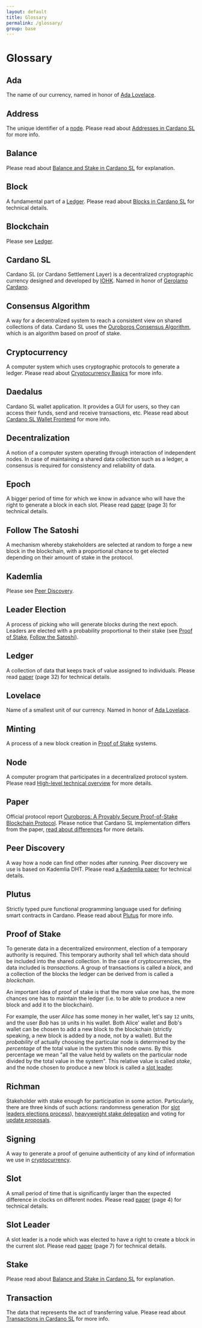 ```yaml
---
layout: default
title: Glossary
permalink: /glossary/
group: base
---
```


<!-- Reviewed at d0d6c2fedefb642744a24b4b0a6d8d7ad11532f6 -->

# Glossary

## Ada

The name of our currency, named in honor of [Ada
Lovelace](https://en.wikipedia.org/wiki/Ada_Lovelace).

## Address

The unique identifier of a [node](#node). Please read about [Addresses in
Cardano SL](/cardano/addresses/) for more info.

## Balance

Please read about [Balance and Stake in Cardano SL](/cardano/balance-and-stake/)
for explanation.

## Block

A fundamental part of a [Ledger](#ledger). Please read about [Blocks in Cardano
SL](/technical/blocks/) for technical details.

## Blockchain

Please see [Ledger](#ledger).

## Cardano SL

Cardano SL (or Cardano Settlement Layer) is a decentralized cryptographic
currency designed and developed by [IOHK](https://iohk.io/team). Named in honor
of [Gerolamo Cardano](https://en.wikipedia.org/wiki/Gerolamo_Cardano).

## Consensus Algorithm

A way for a decentralized system to reach a consistent view on shared
collections of data. Cardano SL uses the [Ouroboros Consensus
Algorithm](/cardano/proof-of-stake/), which is an algorithm based on proof of
stake.

## Cryptocurrency

A computer system which uses cryptographic protocols to generate a ledger.
Please read about [Cryptocurrency Basics](/introduction/#cryptocurrency-basics)
for more info.

## Daedalus

Cardano SL wallet application. It provides a GUI for users, so they can access
their funds, send and receive transactions, etc. Please read about [Cardano SL
Wallet Frontend](/technical/wallet-frontend/) for more info.

## Decentralization

A notion of a computer system operating through interaction of independent
nodes. In case of maintaining a shared data collection such as a ledger, a
consensus is required for consistency and reliability of data.

## Epoch

A bigger period of time for which we know in advance who will have the right to
generate a block in each slot. Please read [paper](#paper) (page 3) for
technical details.

## Follow The Satoshi

A mechanism whereby stakeholders are selected at random to forge a new block in
the blockchain, with a proportional chance to get elected depending on their
amount of stake in the protocol.

## Kademlia

Please see [Peer Discovery](#peer-discovery).

## Leader Election

A process of picking who will generate blocks during the next epoch. Leaders are
elected with a probability proportional to their stake (see [Proof of
Stake](#proof-of-stake), [Follow the Satoshi](#follow-the-satoshi)).

## Ledger

A collection of data that keeps track of value assigned to individuals. Please
read [paper](#paper) (page 32) for technical details.

## Lovelace

Name of a smallest unit of our currency. Named in honor of [Ada
Lovelace](https://en.wikipedia.org/wiki/Ada_Lovelace).

## Minting

A process of a new block creation in [Proof of
Stake](/introduction/#proof-of-stake-and-minting) systems.

## Node

A computer program that participates in a decentralized protocol system. Please
read [High-level technical overview](/technical/#high-level-overview) for more
details.

## Paper

Official protocol report [Ouroboros: A Provably Secure Proof-of-Stake Blockchain
Protocol](https://eprint.iacr.org/2016/889). Please notice that Cardano SL
implementation differs from the paper, [read about
differences](/cardano/differences/) for more details.

## Peer Discovery

A way how a node can find other nodes after running. Peer discovery we use is
based on Kademlia DHT. Please read [a Kademlia
paper](https://pdos.csail.mit.edu/~petar/papers/maymounkov-kademlia-lncs.pdf)
for technical details.

## Plutus

Strictly typed pure functional programming language used for defining smart
contracts in Cardano. Please read about
[Plutus](/technical/plutus/introduction/) for more info.

## Proof of Stake

To generate data in a decentralized environment, election of a temporary
authority is required. This temporary authority shall tell which data should be
included into the shared collection. In the case of cryptocurrencies, the data
included is *transactions*. A group of transactions is called a *block*, and a
collection of the blocks the ledger can be derived from is called a
*blockchain*.

An important idea of proof of stake is that the more value one has, the more
chances one has to maintain the ledger (i.e. to be able to produce a new block
and add it to the blockchain).

For example, the user *Alice* has some money in her wallet, let's say `12`
units, and the user *Bob* has `10` units in his wallet. Both Alice' wallet and
Bob's wallet can be chosen to add a new block to the blockchain (strictly
speaking, a new block is added by a node, not by a wallet). But the
*probability* of actually choosing the particular node is determined by the
*percentage* of the total value in the system this node owns. By this percentage
we mean "all the value held by wallets on the particular node divided by the
total value in the system". This relative value is called *stake*, and the node
chosen to produce a new block is called a [slot leader](#slot-leader).

## Richman

Stakeholder with stake enough for participation in some action. Particularly,
there are three kinds of such actions: randomness generation (for [slot leaders
elections process](/technical/leader-selection/)),
[heavyweight stake delegation](/technical/delegation/#heavyweight-delegation)
and voting for [update proposals](/cardano/update-mechanism/#application-update-sign-and-announce).

## Signing

A way to generate a proof of genuine authenticity of any kind of information we
use in [cryptocurrency](#cryptocurrency).

## Slot

A small period of time that is significantly larger than the expected difference
in clocks on different nodes. Please read [paper](#paper) (page 4) for technical
details.

## Slot Leader

A slot leader is a node which was elected to have a right to create a block in
the current slot. Please read [paper](#paper) (page 7) for technical details.

## Stake

Please read about [Balance and Stake in Cardano SL](/cardano/balance-and-stake/)
for explanation.

## Transaction

The data that represents the act of transferring value. Please read about
[Transactions in Cardano SL](/cardano/transactions/) for more info.

